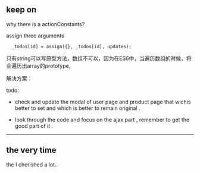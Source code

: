 ## keep on

why there is a actionConstants?

assign three arguments
	
	  _todos[id] = assign({}, _todos[id], updates);


只有string可以写原型方法，数组不可以，因为在ES6中，当遍历数组的时候，将会遍历出array的prototype,

解决方案：
	

todo:

- check and update the modal of user page and product page that wichis better to set and which is better to remain original .

- look through the code and focus on the ajax part , remember to get the good part of it . 


-----

## the very time

the I cherished a lot..

